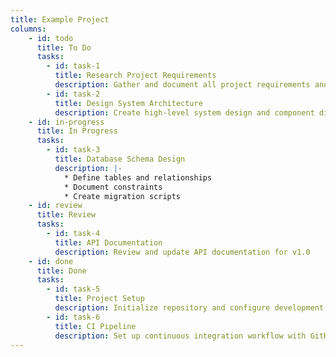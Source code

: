 ```yaml
---
title: Example Project
columns:
    - id: todo
      title: To Do
      tasks:
        - id: task-1
          title: Research Project Requirements
          description: Gather and document all project requirements and constraints
        - id: task-2
          title: Design System Architecture
          description: Create high-level system design and component diagrams
    - id: in-progress
      title: In Progress
      tasks:
        - id: task-3
          title: Database Schema Design
          description: |-
            * Define tables and relationships
            * Document constraints
            * Create migration scripts
    - id: review
      title: Review
      tasks:
        - id: task-4
          title: API Documentation
          description: Review and update API documentation for v1.0
    - id: done
      title: Done
      tasks:
        - id: task-5
          title: Project Setup
          description: Initialize repository and configure development environment
        - id: task-6
          title: CI Pipeline
          description: Set up continuous integration workflow with GitHub Actions
---
```

